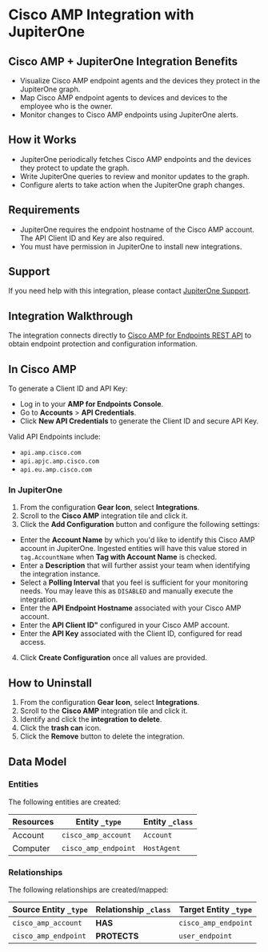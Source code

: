 # Cisco AMP Integration with JupiterOne

## Cisco AMP + JupiterOne Integration Benefits

- Visualize Cisco AMP endpoint agents and the devices they protect in the
  JupiterOne graph.
- Map Cisco AMP endpoint agents to devices and devices to the employee who is
  the owner.
- Monitor changes to Cisco AMP endpoints using JupiterOne alerts.

## How it Works

- JupiterOne periodically fetches Cisco AMP endpoints and the devices they
  protect to update the graph.
- Write JupiterOne queries to review and monitor updates to the graph.
- Configure alerts to take action when the JupiterOne graph changes.

## Requirements

- JupiterOne requires the endpoint hostname of the Cisco AMP account. The API
  Client ID and Key are also required.
- You must have permission in JupiterOne to install new integrations.

## Support

If you need help with this integration, please contact
[JupiterOne Support](https://support.jupiterone.io).

## Integration Walkthrough

The integration connects directly to [Cisco AMP for Endpoints REST API][1] to
obtain endpoint protection and configuration information.

## In Cisco AMP

To generate a Client ID and API Key:

- Log in to your **AMP for Endpoints Console**.
- Go to **Accounts** > **API Credentials**.
- Click **New API Credentials** to generate the Client ID and secure API Key.

Valid API Endpoints include:

- `api.amp.cisco.com`
- `api.apjc.amp.cisco.com`
- `api.eu.amp.cisco.com`

### In JupiterOne

1. From the configuration **Gear Icon**, select **Integrations**.
2. Scroll to the **Cisco AMP** integration tile and click it.
3. Click the **Add Configuration** button and configure the following settings:

- Enter the **Account Name** by which you'd like to identify this Cisco AMP
  account in JupiterOne. Ingested entities will have this value stored in
  `tag.AccountName` when **Tag with Account Name** is checked.
- Enter a **Description** that will further assist your team when identifying
  the integration instance.
- Select a **Polling Interval** that you feel is sufficient for your monitoring
  needs. You may leave this as `DISABLED` and manually execute the integration.
- Enter the **API Endpoint Hostname** associated with your Cisco AMP account.
- Enter the **API Client ID"** configured in your Cisco AMP account.
- Enter the **API Key** associated with the Client ID, configured for read
  access.

4. Click **Create Configuration** once all values are provided.

## How to Uninstall

1. From the configuration **Gear Icon**, select **Integrations**.
2. Scroll to the **Cisco AMP** integration tile and click it.
3. Identify and click the **integration to delete**.
4. Click the **trash can** icon.
5. Click the **Remove** button to delete the integration.

[1]: https://api-docs.amp.cisco.com/

<!-- {J1_DOCUMENTATION_MARKER_START} -->
<!--
********************************************************************************
NOTE: ALL OF THE FOLLOWING DOCUMENTATION IS GENERATED USING THE
"j1-integration document" COMMAND. DO NOT EDIT BY HAND! PLEASE SEE THE DEVELOPER
DOCUMENTATION FOR USAGE INFORMATION:

https://github.com/JupiterOne/sdk/blob/master/docs/integrations/development.md
********************************************************************************
-->

## Data Model

### Entities

The following entities are created:

| Resources | Entity `_type`       | Entity `_class` |
| --------- | -------------------- | --------------- |
| Account   | `cisco_amp_account`  | `Account`       |
| Computer  | `cisco_amp_endpoint` | `HostAgent`     |

### Relationships

The following relationships are created/mapped:

| Source Entity `_type` | Relationship `_class` | Target Entity `_type` |
| --------------------- | --------------------- | --------------------- |
| `cisco_amp_account`   | **HAS**               | `cisco_amp_endpoint`  |
| `cisco_amp_endpoint`  | **PROTECTS**          | `user_endpoint`       |

<!--
********************************************************************************
END OF GENERATED DOCUMENTATION AFTER BELOW MARKER
********************************************************************************
-->
<!-- {J1_DOCUMENTATION_MARKER_END} -->

